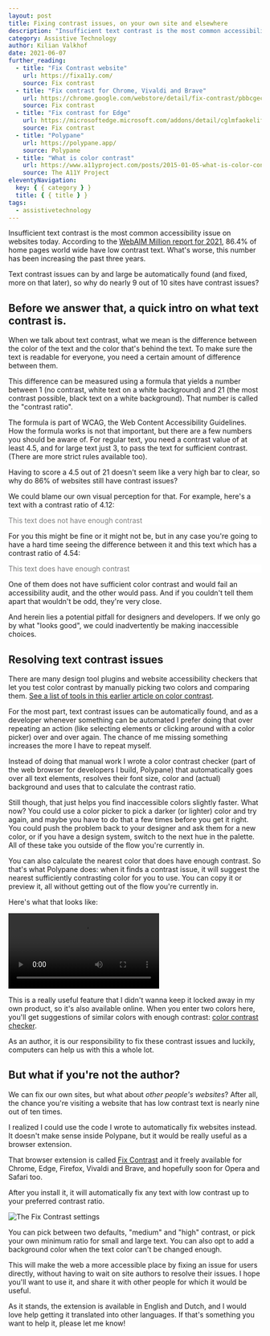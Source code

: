 ```yaml
---
layout: post
title: Fixing contrast issues, on your own site and elsewhere
description: "Insufficient text contrast is the most common accessibility issue on websites today, even though by and large be automatically found and fixed. The Fix Contrast browser extension fixes contrast issues for end users."
category: Assistive Technology
author: Kilian Valkhof
date: 2021-06-07
further_reading:
  - title: "Fix Contrast website"
    url: https://fixa11y.com/
    source: Fix contrast
  - title: "Fix contrast for Chrome, Vivaldi and Brave"
    url: https://chrome.google.com/webstore/detail/fix-contrast/pbbcgecjmpkglppfjjggkkbhdnlemhkg
    source: Fix contrast
  - title: "Fix contrast for Edge"
    url: https://microsoftedge.microsoft.com/addons/detail/cglmfaokelifdefnifhfdpmcckjfedeb
    source: Fix contrast
  - title: "Polypane"
    url: https://polypane.app/
    source: Polypane
  - title: "What is color contrast"
    url: https://www.a11yproject.com/posts/2015-01-05-what-is-color-contrast/
    source: The A11Y Project
eleventyNavigation:
  key: { { category } }
  title: { { title } }
tags:
  - assistivetechnology
---
```


Insufficient text contrast is the most common accessibility issue on websites today. According to the [WebAIM Million report for 2021](https://webaim.org/projects/million/#contrast), 86.4% of home pages world wide have low contrast text. What's worse, this number has been increasing the past three years.

Text contrast issues can by and large be automatically found (and fixed, more on that later), so why do nearly 9 out of 10 sites have contrast issues?

## Before we answer that, a quick intro on what text contrast is.

When we talk about text contrast, what we mean is the difference between the color of the text and the color that's behind the text. To make sure the text is readable for everyone, you need a certain amount of difference between them.

This difference can be measured using a formula that yields a number between 1 (no contrast, white text on a white background) and 21 (the most contrast possible, black text on a white background). That number is called the "contrast ratio".

The formula is part of WCAG, the Web Content Accessibility Guidelines. How the formula works is not that important, but there are a few numbers you should be aware of. For regular text, you need a contrast value of at least 4.5, and for large text just 3, to pass the text for sufficient contrast. (There are more strict rules available too).

Having to score a 4.5 out of 21 doesn't seem like a very high bar to clear, so why do 86% of websites still have contrast issues?

We could blame our own visual perception for that. For example, here's a text with a contrast ratio of 4.12:

<p style="background: #fff; color:#7d7d7d">This text does not have enough contrast</p>

For you this might be fine or it might not be, but in any case you're going to have a hard time seeing the difference between it and this text which has a contrast ratio of 4.54:

<p style="background: #fff; color:#767676">This text does have enough contrast</p>

One of them does not have sufficient color contrast and would fail an accessibility audit, and the other would pass. And if you couldn't tell them apart that wouldn't be odd, they're very close.

And herein lies a potential pitfall for designers and developers. If we only go by what "looks good", we could inadvertently be making inaccessible choices.

## Resolving text contrast issues

There are many design tool plugins and website accessibility checkers that let you test color contrast by manually picking two colors and comparing them. [See a list of tools in this earlier article on color contrast](https://www.a11yproject.com/posts/2015-01-05-what-is-color-contrast/).

For the most part, text contrast issues can be automatically found, and as a developer whenever something can be automated I prefer doing that over repeating an action (like selecting elements or clicking around with a color picker) over and over again. The chance of me missing something increases the more I have to repeat myself.

Instead of doing that manual work I wrote a color contrast checker (part of the web browser for developers I build, Polypane) that automatically goes over all text elements, resolves their font size, color and (actual) background and uses that to calculate the contrast ratio.

Still though, that just helps you find inaccessible colors slightly faster. What now? You could use a color picker to pick a darker (or lighter) color and try again, and maybe you have to do that a few times before you get it right. You could push the problem back to your designer and ask them for a new color, or if you have a design system, switch to the next hue in the palette. All of these take you outside of the flow you're currently in.

You can also calculate the nearest color that does have enough contrast. So that's what Polypane does: when it finds a contrast issue, it will suggest the nearest sufficiently contrasting color for you to use. You can copy it or preview it, all without getting out of the flow you're currently in.

Here's what that looks like:

<video src="/img/posts/2021-06-07-fixing-contrast-issues-on-your-own-site-and-elsewhere/copy-color.mp4" loop="" controls="">Example of a contrast label in Polypane, which shows a failing score, a suggested color that gets applied when you hover over it, and copies that color when you click it.</video>

This is a really useful feature that I didn't wanna keep it locked away in my own product, so it's also available online. When you enter two colors here, you'll get suggestions of similar colors with enough contrast: [color contrast checker](https://polypane.app/color-contrast/).

As an author, it is our responsibility to fix these contrast issues and luckily, computers can help us with this a whole lot.

## But what if you're not the author?

We can fix our own sites, but what about _other people's websites_? After all, the chance you're visiting a website that has low contrast text is nearly nine out of ten times.

I realized I could use the code I wrote to automatically fix websites instead. It doesn't make sense inside Polypane, but it would be really useful as a browser extension.

That browser extension is called [Fix Contrast](https://fixa11y.com) and it freely available for Chrome, Edge, Firefox, Vivaldi and Brave, and hopefully soon for Opera and Safari too.

After you install it, it will automatically fix any text with low contrast up to your preferred contrast ratio.

![The Fix Contrast settings](/img/posts/2021-06-07-fixing-contrast-issues-on-your-own-site-and-elsewhere/ui.png)

You can pick between two defaults, "medium" and "high" contrast, or pick your own minimum ratio for small and large text. You can also opt to add a background color when the text color can't be changed enough.

This will make the web a more accessible place by fixing an issue for users directly, without having to wait on site authors to resolve their issues. I hope you'll want to use it, and share it with other people for which it would be useful.

As it stands, the extension is available in English and Dutch, and I would love help getting it translated into other languages. If that's something you want to help it, please let me know!
